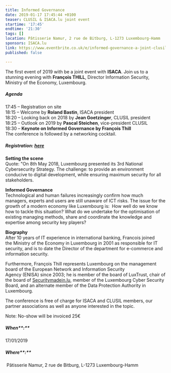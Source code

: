```yaml
---
title: Informed Governance
date: 2019-01-17 17:45:44 +0100
teaser: CLUSIL & ISACA.lu joint event
startime: '17:45'
endtime: '21:30'
tags: []
location: Pâtisserie Namur, 2 rue de Bitburg, L-1273 Luxembourg-Hamm
sponsors: ISACA.lu
link: https://www.eventbrite.co.uk/e/informed-governance-a-joint-clusil-isaca-event-tickets-53472652142?mc_eid=%5BUNIQID%5D&mc_cid=81cbf68902
published: false

---
```

The first event of 2019 with be a joint event with **ISACA**. Join us to a stunning evening with **François THILL**, Director Information Security, Ministry of the Economy, Luxembourg.

##### **Agenda**

17:45 – Registration on site  
18:15 – Welcome by **Roland Bastin**, ISACA president  
18:20 – Looking back on 2018 by **Jean Goetzinger**, CLUSIL president  
18:25 – Outlook on 2019 by **Pascal Steichen**, vice-president CLUSIL  
18:30 – **Keynote on Informed Governance by François Thill**  
The conference is followed by a networking cocktail.

##### **Registration**: [here](https://www.eventbrite.co.uk/e/informed-governance-tickets-53472652142?mc_eid=%5BUNIQID%5D&mc_cid=81cbf68902)

**Setting the scene**  
Quote: "On 8th May 2018, Luxembourg presented its 3rd National Cybersecurity Strategy. The challenge: to provide an environment conducive to digital development, while ensuring maximum security for all stakeholders.  
  
**Informed Governance**  
Technological and human failures increasingly confirm how much managers, experts and users are still unaware of ICT risks. The issue for the growth of a modern economy like Luxembourg is:  How well do we know how to tackle this situation? What do we undertake for the optimisation of existing managing methods, share and coordinate the knowledge and expertise among security key players?  
   
**Biography**  
After 10 years of IT experience in international banking, Francois joined the Ministry of the Economy in Luxembourg in 2001 as responsible for IT security, and is to date the Director of the department for e-commerce and information security.   
   
Furthermore, François Thill represents Luxembourg on the management board of the European Network and Information Security Agency (ENISA) since 2003; he is member of the board of LuxTrust, chair of the board of [Securitymadein.lu](https://securitymadein.lu/ "SecurityMadeIn.lu"), member of the Luxembourg Cyber Security Board, and an alternate member of the Data Protection Authority in Luxembourg.  
   
The conference is free of charge for ISACA and CLUSIL members, our partner associations as well as anyone interested in the topic. 

Note: No-show will be invoiced 25€

##### When**:** 

17/01/2019

##### Where**:**

 Pâtisserie Namur, 2 rue de Bitburg, L-1273 Luxembourg-Hamm